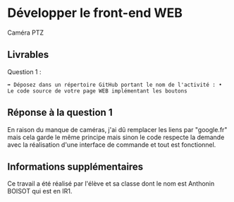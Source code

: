 # Développer le front-end WEB

Caméra PTZ

## Livrables

Question 1 :

```
➡️ Déposez dans un répertoire GitHub portant le nom de l'activité : • Le code source de votre page WEB implémentant les boutons
```

## Réponse à la question 1

En raison du manque de caméras, j'ai dû remplacer les liens par "google.fr" mais cela garde le même principe mais sinon le code respecte la demande avec la réalisation d'une interface de commande et tout est fonctionnel.

## Informations supplémentaires

Ce travail a été réalisé par l'élève et sa classe dont le nom est Anthonin BOISOT qui est en IR1.
